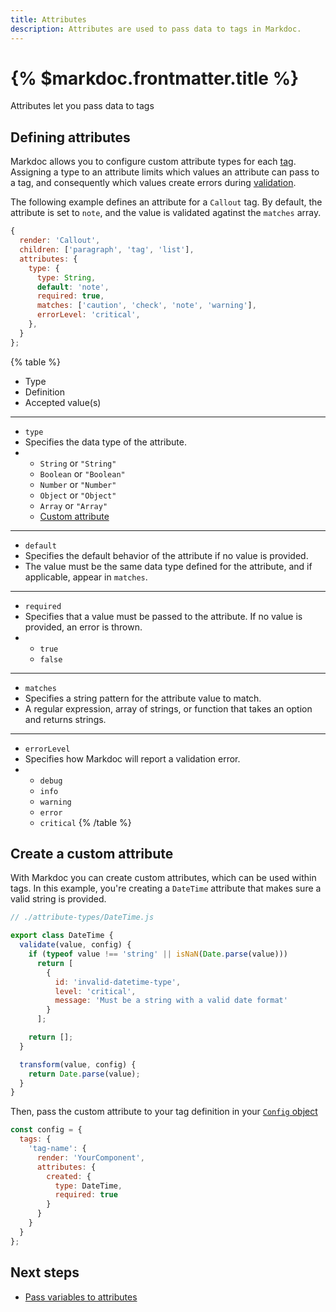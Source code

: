 ```yaml
---
title: Attributes
description: Attributes are used to pass data to tags in Markdoc.
---
```


# {% $markdoc.frontmatter.title %}

Attributes let you pass data to tags

## Defining attributes

Markdoc allows you to configure custom attribute types for each [tag](/docs/tags). Assigning a type to an attribute limits which values an attribute can pass to a tag, and consequently which values create errors during [validation](/docs/validation). 

The following example defines an attribute for a `Callout` tag. By default, the attribute is set to `note`, and the value is validated agatinst the `matches` array. 

```js
{
  render: 'Callout',
  children: ['paragraph', 'tag', 'list'],
  attributes: {
    type: {
      type: String,
      default: 'note',
      required: true,
      matches: ['caution', 'check', 'note', 'warning'],
      errorLevel: 'critical',
    },
  }
};
```

{% table %}
* Type
* Definition
* Accepted value(s)
---
* `type`
* Specifies the data type of the attribute.
* * `String` or `"String"`
  * `Boolean` or `"Boolean"`
  * `Number` or `"Number"`
  * `Object` or `"Object"`
  * `Array` or `"Array"`
  * [Custom attribute](#create-a-custom-attribute)
---
* `default`
* Specifies the default behavior of the attribute if no value is provided. 
* The value must be the same data type defined for the attribute, and if applicable, appear in `matches`.
---
* `required`
* Specifies that a value must be passed to the attribute. If no value is provided, an error is thrown.
* * `true`
  * `false` 
---
* `matches`
* Specifies a string pattern for the attribute value to match.
* A regular expression, array of strings, or function that takes an option and returns strings.  
---
* `errorLevel`
* Specifies how Markdoc will report a validation error.
* * `debug` 
  * `info`
  * `warning`
  * `error`
  * `critical`
{% /table %}

## Create a custom attribute

With Markdoc you can create custom attributes, which can be used within tags. In this example, you're creating a `DateTime` attribute that makes sure a valid string is provided.

```js
// ./attribute-types/DateTime.js

export class DateTime {
  validate(value, config) {
    if (typeof value !== 'string' || isNaN(Date.parse(value)))
      return [
        {
          id: 'invalid-datetime-type',
          level: 'critical',
          message: 'Must be a string with a valid date format'
        }
      ];

    return [];
  }

  transform(value, config) {
    return Date.parse(value);
  }
}
```

Then, pass the custom attribute to your tag definition in your [`Config` object](/docs/config)

```js
const config = {
  tags: {
    'tag-name': {
      render: 'YourComponent',
      attributes: {
        created: {
          type: DateTime,
          required: true
        }
      }
    }
  }
};
```

## Next steps

- [Pass variables to attributes](/docs/variables)
